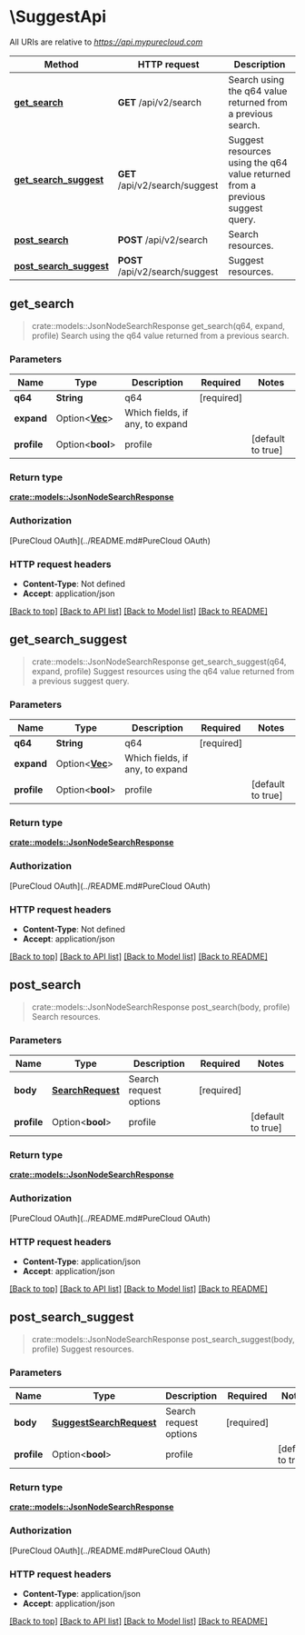 # \SuggestApi

All URIs are relative to *https://api.mypurecloud.com*

Method | HTTP request | Description
------------- | ------------- | -------------
[**get_search**](SuggestApi.md#get_search) | **GET** /api/v2/search | Search using the q64 value returned from a previous search.
[**get_search_suggest**](SuggestApi.md#get_search_suggest) | **GET** /api/v2/search/suggest | Suggest resources using the q64 value returned from a previous suggest query.
[**post_search**](SuggestApi.md#post_search) | **POST** /api/v2/search | Search resources.
[**post_search_suggest**](SuggestApi.md#post_search_suggest) | **POST** /api/v2/search/suggest | Suggest resources.



## get_search

> crate::models::JsonNodeSearchResponse get_search(q64, expand, profile)
Search using the q64 value returned from a previous search.

### Parameters


Name | Type | Description  | Required | Notes
------------- | ------------- | ------------- | ------------- | -------------
**q64** | **String** | q64 | [required] |
**expand** | Option<[**Vec<String>**](String.md)> | Which fields, if any, to expand |  |
**profile** | Option<**bool**> | profile |  |[default to true]

### Return type

[**crate::models::JsonNodeSearchResponse**](JsonNodeSearchResponse.md)

### Authorization

[PureCloud OAuth](../README.md#PureCloud OAuth)

### HTTP request headers

- **Content-Type**: Not defined
- **Accept**: application/json

[[Back to top]](#) [[Back to API list]](../README.md#documentation-for-api-endpoints) [[Back to Model list]](../README.md#documentation-for-models) [[Back to README]](../README.md)


## get_search_suggest

> crate::models::JsonNodeSearchResponse get_search_suggest(q64, expand, profile)
Suggest resources using the q64 value returned from a previous suggest query.

### Parameters


Name | Type | Description  | Required | Notes
------------- | ------------- | ------------- | ------------- | -------------
**q64** | **String** | q64 | [required] |
**expand** | Option<[**Vec<String>**](String.md)> | Which fields, if any, to expand |  |
**profile** | Option<**bool**> | profile |  |[default to true]

### Return type

[**crate::models::JsonNodeSearchResponse**](JsonNodeSearchResponse.md)

### Authorization

[PureCloud OAuth](../README.md#PureCloud OAuth)

### HTTP request headers

- **Content-Type**: Not defined
- **Accept**: application/json

[[Back to top]](#) [[Back to API list]](../README.md#documentation-for-api-endpoints) [[Back to Model list]](../README.md#documentation-for-models) [[Back to README]](../README.md)


## post_search

> crate::models::JsonNodeSearchResponse post_search(body, profile)
Search resources.

### Parameters


Name | Type | Description  | Required | Notes
------------- | ------------- | ------------- | ------------- | -------------
**body** | [**SearchRequest**](SearchRequest.md) | Search request options | [required] |
**profile** | Option<**bool**> | profile |  |[default to true]

### Return type

[**crate::models::JsonNodeSearchResponse**](JsonNodeSearchResponse.md)

### Authorization

[PureCloud OAuth](../README.md#PureCloud OAuth)

### HTTP request headers

- **Content-Type**: application/json
- **Accept**: application/json

[[Back to top]](#) [[Back to API list]](../README.md#documentation-for-api-endpoints) [[Back to Model list]](../README.md#documentation-for-models) [[Back to README]](../README.md)


## post_search_suggest

> crate::models::JsonNodeSearchResponse post_search_suggest(body, profile)
Suggest resources.

### Parameters


Name | Type | Description  | Required | Notes
------------- | ------------- | ------------- | ------------- | -------------
**body** | [**SuggestSearchRequest**](SuggestSearchRequest.md) | Search request options | [required] |
**profile** | Option<**bool**> | profile |  |[default to true]

### Return type

[**crate::models::JsonNodeSearchResponse**](JsonNodeSearchResponse.md)

### Authorization

[PureCloud OAuth](../README.md#PureCloud OAuth)

### HTTP request headers

- **Content-Type**: application/json
- **Accept**: application/json

[[Back to top]](#) [[Back to API list]](../README.md#documentation-for-api-endpoints) [[Back to Model list]](../README.md#documentation-for-models) [[Back to README]](../README.md)


